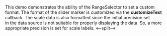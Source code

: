 This demo demonstrates the ability of&nbsp;the RangeSelector to&nbsp;set a&nbsp;custom format. The format of&nbsp;the slider marker is&nbsp;customized via the **customizeText** callback. The scale data is&nbsp;also formatted since the initial precision set in&nbsp;the data source is&nbsp;not suitable for properly displaying the data. So, a&nbsp;more appropriate precision is&nbsp;set for scale labels.
<--split-->